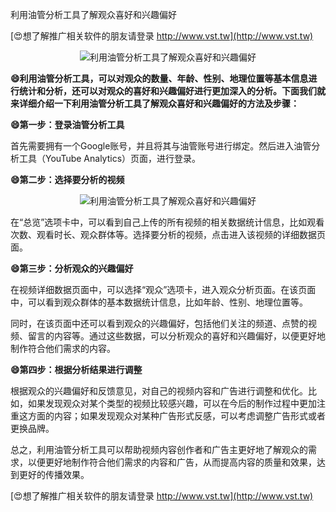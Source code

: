 利用油管分析工具了解观众喜好和兴趣偏好

[😍想了解推广相关软件的朋友请登录 http://www.vst.tw](http://www.vst.tw)

 <center><img src="https://vst.tw/MP4/tuiguang/png/2.png" alt="利用油管分析工具了解观众喜好和兴趣偏好"></center>

**😄利用油管分析工具，可以对观众的数量、年龄、性别、地理位置等基本信息进行统计和分析，还可以对观众的喜好和兴趣偏好进行更加深入的分析。下面我们就来详细介绍一下利用油管分析工具了解观众喜好和兴趣偏好的方法及步骤：**

**😄第一步：登录油管分析工具**

首先需要拥有一个Google账号，并且将其与油管账号进行绑定。然后进入油管分析工具（YouTube Analytics）页面，进行登录。

**😄第二步：选择要分析的视频**

 <center><img src="https://vst.tw/MP4/tuiguang/png/7.png" alt="利用油管分析工具了解观众喜好和兴趣偏好"></center>

在“总览”选项卡中，可以看到自己上传的所有视频的相关数据统计信息，比如观看次数、观看时长、观众群体等。选择要分析的视频，点击进入该视频的详细数据页面。

**😄第三步：分析观众的兴趣偏好**

在视频详细数据页面中，可以选择“观众”选项卡，进入观众分析页面。在该页面中，可以看到观众群体的基本数据统计信息，比如年龄、性别、地理位置等。

同时，在该页面中还可以看到观众的兴趣偏好，包括他们关注的频道、点赞的视频、留言的内容等。通过这些数据，可以分析观众的喜好和兴趣偏好，以便更好地制作符合他们需求的内容。

**😄第四步：根据分析结果进行调整**

根据观众的兴趣偏好和反馈意见，对自己的视频内容和广告进行调整和优化。比如，如果发现观众对某个类型的视频比较感兴趣，可以在今后的制作过程中更加注重这方面的内容；如果发现观众对某种广告形式反感，可以考虑调整广告形式或者更换品牌。

总之，利用油管分析工具可以帮助视频内容创作者和广告主更好地了解观众的需求，以便更好地制作符合他们需求的内容和广告，从而提高内容的质量和效果，达到更好的传播效果。

[😍想了解推广相关软件的朋友请登录 http://www.vst.tw](http://www.vst.tw)



